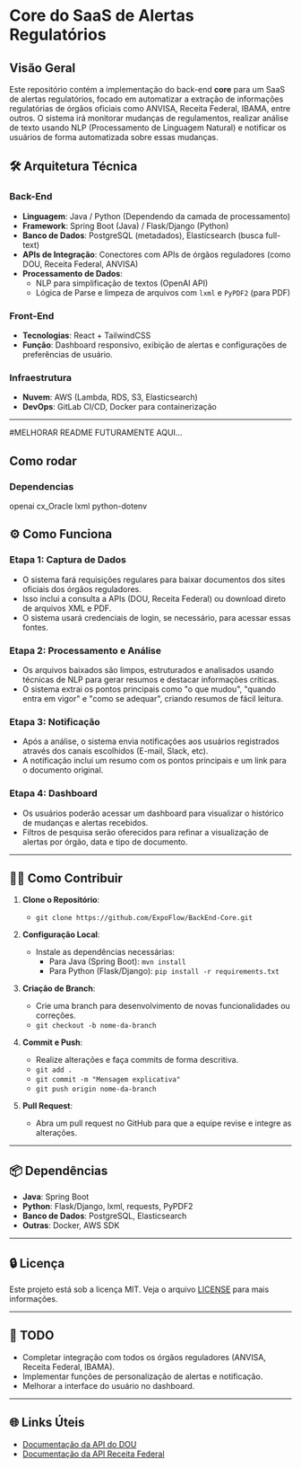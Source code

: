 # Core do SaaS de Alertas Regulatórios

## Visão Geral

Este repositório contém a implementação do back-end **core** para um SaaS de alertas regulatórios, focado em automatizar a extração de informações regulatórias de órgãos oficiais como ANVISA, Receita Federal, IBAMA, entre outros. O sistema irá monitorar mudanças de regulamentos, realizar análise de texto usando NLP (Processamento de Linguagem Natural) e notificar os usuários de forma automatizada sobre essas mudanças.

## 🛠 Arquitetura Técnica

### **Back-End**
- **Linguagem**: Java / Python (Dependendo da camada de processamento)
- **Framework**: Spring Boot (Java) / Flask/Django (Python)
- **Banco de Dados**: PostgreSQL (metadados), Elasticsearch (busca full-text)
- **APIs de Integração**: Conectores com APIs de órgãos reguladores (como DOU, Receita Federal, ANVISA)
- **Processamento de Dados**:
  - NLP para simplificação de textos (OpenAI API)
  - Lógica de Parse e limpeza de arquivos com `lxml` e `PyPDF2` (para PDF)

### **Front-End**
- **Tecnologias**: React + TailwindCSS
- **Função**: Dashboard responsivo, exibição de alertas e configurações de preferências de usuário.

### **Infraestrutura**
- **Nuvem**: AWS (Lambda, RDS, S3, Elasticsearch)
- **DevOps**: GitLab CI/CD, Docker para containerização

---

#MELHORAR README FUTURAMENTE AQUI...

## Como rodar

### Dependencias
openai
cx_Oracle
lxml
python-dotenv


## ⚙️ Como Funciona

### Etapa 1: **Captura de Dados**
   - O sistema fará requisições regulares para baixar documentos dos sites oficiais dos órgãos reguladores.
   - Isso inclui a consulta a APIs (DOU, Receita Federal) ou download direto de arquivos XML e PDF.
   - O sistema usará credenciais de login, se necessário, para acessar essas fontes.

### Etapa 2: **Processamento e Análise**
   - Os arquivos baixados são limpos, estruturados e analisados usando técnicas de NLP para gerar resumos e destacar informações críticas.
   - O sistema extrai os pontos principais como "o que mudou", "quando entra em vigor" e "como se adequar", criando resumos de fácil leitura.

### Etapa 3: **Notificação**
   - Após a análise, o sistema envia notificações aos usuários registrados através dos canais escolhidos (E-mail, Slack, etc).
   - A notificação inclui um resumo com os pontos principais e um link para o documento original.

### Etapa 4: **Dashboard**
   - Os usuários poderão acessar um dashboard para visualizar o histórico de mudanças e alertas recebidos.
   - Filtros de pesquisa serão oferecidos para refinar a visualização de alertas por órgão, data e tipo de documento.

---

## 🧑‍💻 Como Contribuir

1. **Clone o Repositório**:
   - `git clone https://github.com/ExpoFlow/BackEnd-Core.git`
   
2. **Configuração Local**:
   - Instale as dependências necessárias:
     - Para Java (Spring Boot): `mvn install`
     - Para Python (Flask/Django): `pip install -r requirements.txt`
   
3. **Criação de Branch**:
   - Crie uma branch para desenvolvimento de novas funcionalidades ou correções.
   - `git checkout -b nome-da-branch`
   
4. **Commit e Push**:
   - Realize alterações e faça commits de forma descritiva.
   - `git add .`
   - `git commit -m "Mensagem explicativa"`
   - `git push origin nome-da-branch`
   
5. **Pull Request**:
   - Abra um pull request no GitHub para que a equipe revise e integre as alterações.

---

## 📦 Dependências

- **Java**: Spring Boot
- **Python**: Flask/Django, lxml, requests, PyPDF2
- **Banco de Dados**: PostgreSQL, Elasticsearch
- **Outras**: Docker, AWS SDK

---

## 🔒 Licença

Este projeto está sob a licença MIT. Veja o arquivo [LICENSE](LICENSE) para mais informações.

---

## 📝 TODO

- Completar integração com todos os órgãos reguladores (ANVISA, Receita Federal, IBAMA).
- Implementar funções de personalização de alertas e notificação.
- Melhorar a interface do usuário no dashboard.

---

## 🌐 Links Úteis

- [Documentação da API do DOU](https://www.dou.gov.br)
- [Documentação da API Receita Federal](https://www.receita.fazenda.gov.br)
